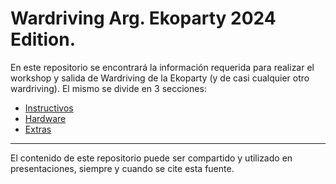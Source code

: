 # Wardriving Arg. Ekoparty 2024 Edition.
En este repositorio se encontrará la información requerida para realizar el workshop y salida de Wardriving de la Ekoparty (y de casi cualquier otro wardriving).
El mismo se divide en 3 secciones: 
- [Instructivos](https://github.com/TomiGior/Wardriving/tree/main/Instructives)
- [Hardware](https://github.com/TomiGior/Wardriving/tree/main/Hardware)
- [Extras](https://github.com/TomiGior/Wardriving/tree/main/Extras)
---
El contenido de este repositorio puede ser compartido y utilizado en presentaciones, siempre y cuando se cite esta fuente.
